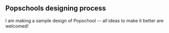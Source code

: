 

## Popschools designing process

I am making  a sample design of Popschool -- all  ideas  to make it better are welcomed! 
